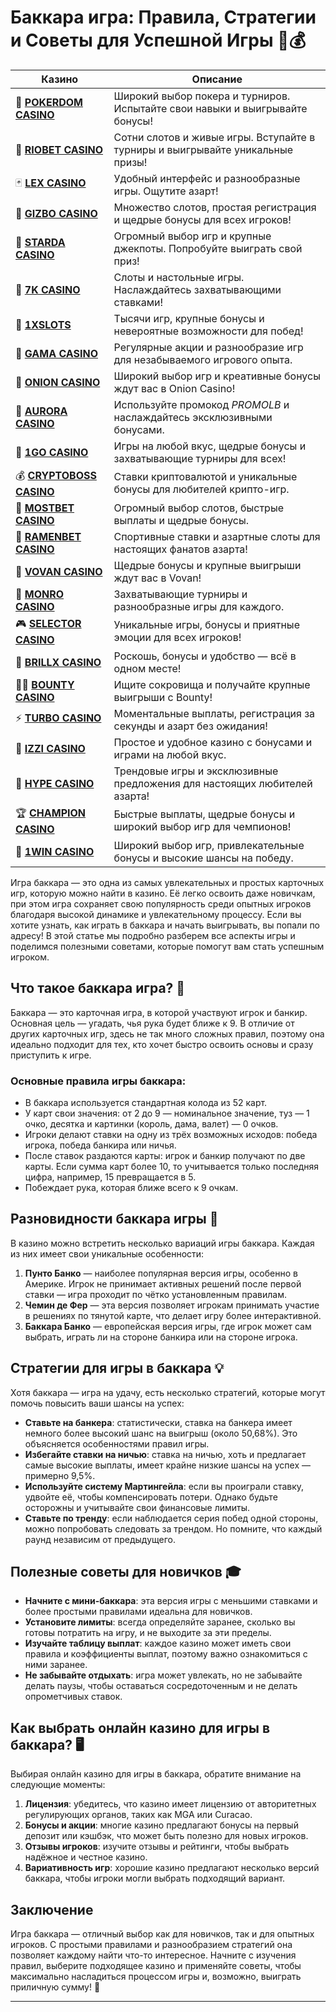 # Баккара игра: Правила, Стратегии и Советы для Успешной Игры 🎲💰
| Казино | Описание |
|--------|----------|
| 🎲 **[POKERDOM CASINO](https://brandplay.link/Bxg7SC7H)** | Широкий выбор покера и турниров. Испытайте свои навыки и выигрывайте бонусы! |
| 🌟 **[RIOBET CASINO](https://brandplay.link/dtx89f2L)** | Сотни слотов и живые игры. Вступайте в турниры и выигрывайте уникальные призы! |
| 🃏 **[LEX CASINO](https://brandplay.link/2HFTmBc8)** | Удобный интерфейс и разнообразные игры. Ощутите азарт! |
| 🎰 **[GIZBO CASINO](https://gizbo-tea02.com/c8e962e89)** | Множество слотов, простая регистрация и щедрые бонусы для всех игроков! |
| 🌠 **[STARDA CASINO](https://brandplay.link/cpFQbWKn)** | Огромный выбор игр и крупные джекпоты. Попробуйте выиграть свой приз! |
| 🎲 **[7K CASINO](https://brandplay.link/dd46bNgD)** | Слоты и настольные игры. Наслаждайтесь захватывающими ставками! |
| 💎 **[1XSLOTS](https://brandplay.link/R4xfxqdm)** | Тысячи игр, крупные бонусы и невероятные возможности для побед! |
| 🎰 **[GAMA CASINO](https://brandplay.link/zrZpLFTP)** | Регулярные акции и разнообразие игр для незабываемого игрового опыта. |
| 🧅 **[ONION CASINO](https://obclk001-2d.top/click?offer_id=986&partner_id=10542&landing_id=1798&utm_medium=affiliate&sub_1=oncasino3)** | Широкий выбор игр и креативные бонусы ждут вас в Onion Casino! |
| 🌌 **[AURORA CASINO](https://10trafic-stat2.com/click/668546566bcc6313411604c7/6766/15114/subaccount?promocode=PROMOLB)** | Используйте промокод *PROMOLB* и наслаждайтесь эксклюзивными бонусами. |
| 🚀 **[1GO CASINO](https://1go-ircp01.com/ce015f410)** | Игры на любой вкус, щедрые бонусы и захватывающие турниры для всех! |
| 💰 **[CRYPTOBOSS CASINO](https://cryptobossc.online/d847bcfa9)** | Ставки криптовалютой и уникальные бонусы для любителей крипто-игр. |
| 🎲 **[MOSTBET CASINO](https://ktbtis024ifqfn0mst.com/beQs)** | Огромный выбор слотов, быстрые выплаты и щедрые бонусы. |
| 🍜 **[RAMENBET CASINO](https://get.saltyram.com/ru/registration?apkpop=0&partner=p24970p3296034p5526)** | Спортивные ставки и азартные слоты для настоящих фанатов азарта! |
| 🎉 **[VOVAN CASINO](https://vovan.site/d098ab058)** | Щедрые бонусы и крупные выигрыши ждут вас в Vovan! |
| 🎰 **[MONRO CASINO](https://mnr-ircp01.com/c3ce72a2c)** | Захватывающие турниры и разнообразные игры для каждого. |
| 🎮 **[SELECTOR CASINO](https://gosel.pl/SELVK)** | Уникальные игры, бонусы и приятные эмоции для всех игроков! |
| 💎 **[BRILLX CASINO](https://brillx.pub/BRIVK)** | Роскошь, бонусы и удобство — всё в одном месте! |
| 🏴‍☠️ **[BOUNTY CASINO](https://bounty-casino.de/BOVK)** | Ищите сокровища и получайте крупные выигрыши с Bounty! |
| ⚡ **[TURBO CASINO](https://turbo-casino.pro/TURVK)** | Моментальные выплаты, регистрация за секунды и азарт без ожидания! |
| 🧩 **[IZZI CASINO](https://izzi-fr03.com/ca7c8a7b7)** | Простое и удобное казино с бонусами и играми на любой вкус. |
| 🎉 **[HYPE CASINO](https://hypekaz.com/dc2f44ad0)** | Трендовые игры и эксклюзивные предложения для настоящих любителей азарта! |
| 🏆 **[CHAMPION CASINO](https://champcasino.ink/pobeda/doa-hats?p80412p305331p112c)** | Быстрые выплаты, щедрые бонусы и широкий выбор игр для чемпионов! |
| 🎰 **[1WIN CASINO](https://brandplay.link/6F5VqbyZ)** | Широкий выбор игр, привлекательные бонусы и высокие шансы на победу. |

Игра баккара — это одна из самых увлекательных и простых карточных игр, которую можно найти в казино. Её легко освоить даже новичкам, при этом игра сохраняет свою популярность среди опытных игроков благодаря высокой динамике и увлекательному процессу. Если вы хотите узнать, как играть в баккара и начать выигрывать, вы попали по адресу! В этой статье мы подробно разберем все аспекты игры и поделимся полезными советами, которые помогут вам стать успешным игроком.

## Что такое баккара игра? 🎴

Баккара — это карточная игра, в которой участвуют игрок и банкир. Основная цель — угадать, чья рука будет ближе к 9. В отличие от других карточных игр, здесь не так много сложных правил, поэтому она идеально подходит для тех, кто хочет быстро освоить основы и сразу приступить к игре.

### Основные правила игры баккара:

- В баккара используется стандартная колода из 52 карт.
- У карт свои значения: от 2 до 9 — номинальное значение, туз — 1 очко, десятка и картинки (король, дама, валет) — 0 очков.
- Игроки делают ставки на одну из трёх возможных исходов: победа игрока, победа банкира или ничья.
- После ставок раздаются карты: игрок и банкир получают по две карты. Если сумма карт более 10, то учитывается только последняя цифра, например, 15 превращается в 5.
- Побеждает рука, которая ближе всего к 9 очкам.

## Разновидности баккара игры 🎰

В казино можно встретить несколько вариаций игры баккара. Каждая из них имеет свои уникальные особенности:

1. **Пунто Банко** — наиболее популярная версия игры, особенно в Америке. Игрок не принимает активных решений после первой ставки — игра проходит по чётко установленным правилам.
2. **Чемин де Фер** — эта версия позволяет игрокам принимать участие в решениях по тянутой карте, что делает игру более интерактивной.
3. **Баккара Банко** — европейская версия игры, где игрок может сам выбрать, играть ли на стороне банкира или на стороне игрока.

## Стратегии для игры в баккара 💡

Хотя баккара — игра на удачу, есть несколько стратегий, которые могут помочь повысить ваши шансы на успех:

- **Ставьте на банкера**: статистически, ставка на банкера имеет немного более высокий шанс на выигрыш (около 50,68%). Это объясняется особенностями правил игры.
- **Избегайте ставки на ничью**: ставка на ничью, хоть и предлагает самые высокие выплаты, имеет крайне низкие шансы на успех — примерно 9,5%.
- **Используйте систему Мартингейла**: если вы проиграли ставку, удвойте её, чтобы компенсировать потери. Однако будьте осторожны и учитывайте свои финансовые лимиты.
- **Ставьте по тренду**: если наблюдается серия побед одной стороны, можно попробовать следовать за трендом. Но помните, что каждый раунд независим от предыдущего.

## Полезные советы для новичков 🎓

- **Начните с мини-баккара**: эта версия игры с меньшими ставками и более простыми правилами идеальна для новичков.
- **Установите лимиты**: всегда определяйте заранее, сколько вы готовы потратить на игру, и не выходите за эти пределы.
- **Изучайте таблицу выплат**: каждое казино может иметь свои правила и коэффициенты выплат, поэтому важно ознакомиться с ними заранее.
- **Не забывайте отдыхать**: игра может увлекать, но не забывайте делать паузы, чтобы оставаться сосредоточенным и не делать опрометчивых ставок.

## Как выбрать онлайн казино для игры в баккара? 🖥️

Выбирая онлайн казино для игры в баккара, обратите внимание на следующие моменты:

1. **Лицензия**: убедитесь, что казино имеет лицензию от авторитетных регулирующих органов, таких как MGA или Curacao.
2. **Бонусы и акции**: многие казино предлагают бонусы на первый депозит или кэшбэк, что может быть полезно для новых игроков.
3. **Отзывы игроков**: изучите отзывы и рейтинги, чтобы выбрать надёжное и честное казино.
4. **Вариативность игр**: хорошие казино предлагают несколько версий баккара, чтобы игроки могли выбрать подходящий вариант.

## Заключение

Игра баккара — отличный выбор как для новичков, так и для опытных игроков. С простыми правилами и разнообразием стратегий она позволяет каждому найти что-то интересное. Начните с изучения правил, выберите подходящее казино и применяйте советы, чтобы максимально насладиться процессом игры и, возможно, выиграть приличную сумму! 🎉

---

